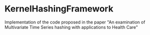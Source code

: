 # KernelHashingFramework
Implementation of the code proposed in the paper "An examination of Multivariate Time Series hashing with applications to Health Care"
